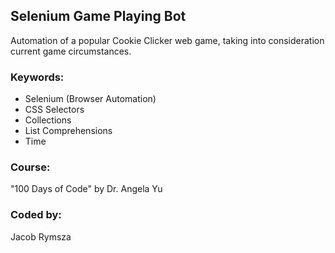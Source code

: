 ## Selenium Game Playing Bot
Automation of a popular Cookie Clicker web game, taking into consideration current game circumstances.
### Keywords:
* Selenium (Browser Automation)
* CSS Selectors
* Collections
* List Comprehensions
* Time
### Course:
"100 Days of Code" by Dr. Angela Yu
### Coded by:
Jacob Rymsza